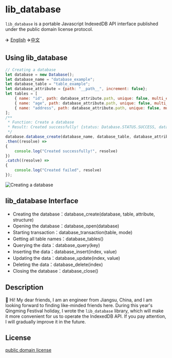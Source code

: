 # lib_database

`lib_database` is a portable Javascript IndexedDB API interface published under the public domain license protocol.

✈️ [English](https://github.com/EngineerYuan/lib_database/README.md) ✈️[中文](https://github.com/EngineerYuan/lib_database/README_ZH_CN.md)

## Using lib_database

``` js
// Creating a database
let database = new Database();
let database_name = "database_example";
let database_table = "table_example";
let database_attribute = {path: "__path__", increment: false};
let tables = [
    { name: "id", path: database_attribute.path, unique: false, multi_entry: false },
    { name: "age", path: database_attribute.path, unique: false, multi_entry: false },
    { name: "address", path: database_attribute.path, unique: false, multi_entry: false }
];
/**
 * Function: Create a database
 * Result: Created successfully! {status: Database.STATUS.SUCCESS, data: IDBOpenDBRequest}
 */
database.database_create(database_name, database_table, database_attribute, tables)
.then((resolve) =>
{
    console.log("Created successfully!", resolve)
})
.catch((resolve) =>
{
    console.log("Created failed", resolve)
});
```
![Creating a database](https://xxxxxxxx.xxxxx)

## lib_database Interface

+ Creating the database：database_create(database, table, attribute, structure)
+ Opening the database：database_open(database)
+ Starting transaction：database_transaction(table, mode)
+ Getting all table names：database_tables()
+ Querying the data：database_query(key)
+ Inserting the data：database_insert(index, value)
+ Updating the data：database_update(index, value)
+ Deleting the data：database_delete(index)
+ Closing the database：database_close()

## Description
💌 Hi! My dear friends, I am an engineer from Jiangsu, China, and I am looking forward to finding like-minded friends here. During this year's Qingming Festival holiday, I wrote the `lib_database` library, which will make it more convenient for us to operate the IndexedDB API. If you pay attention, I will gradually improve it in the future.

## License
[public domain license](https://creativecommons.org/public-domain/)
